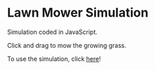 Lawn Mower Simulation
=================

Simulation coded in JavaScript.

Click and drag to mow the growing grass.

To use the simulation, click [here](https://lawn-mower-simulation.glitch.me/)!